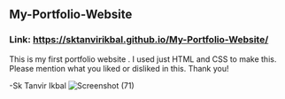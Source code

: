 ## My-Portfolio-Website

### Link: https://sktanvirikbal.github.io/My-Portfolio-Website/

This is my first portfolio website . I used just HTML and CSS to make this. Please mention what you liked or disliked in this.
Thank you!

-Sk Tanvir Ikbal
![Screenshot (71)](https://user-images.githubusercontent.com/76867083/201317160-2ef92351-37ce-496e-92de-63da5040cf47.png)

